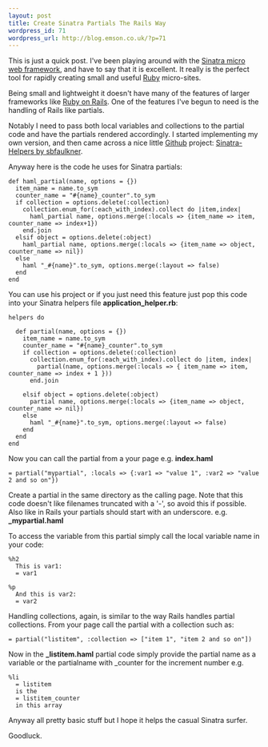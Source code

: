 ```yaml
--- 
layout: post
title: Create Sinatra Partials The Rails Way
wordpress_id: 71
wordpress_url: http://blog.emson.co.uk/?p=71
---
```

This is just a quick post. I've been playing around with the [Sinatra micro web framework](http://www.sinatrarb.com/), and have to say that it is excellent. It really is the perfect tool for rapidly creating small and useful [Ruby](http://www.ruby-lang.org/en/) micro-sites.

Being small and lightweight it doesn't have many of the features of larger frameworks like [Ruby on Rails](http://rubyonrails.org/). One of the features I've begun to need is the handling of Rails like partials.

Notably I need to pass both local variables and collections to the partial code and have the partials rendered accordingly.
I started implementing my own version, and then came across a nice little [Github](http://github.com/) project: [Sinatra-Helpers by sbfaulkner](http://github.com/sbfaulkner/sinatra-helpers).

Anyway here is the code he uses for Sinatra partials:

    def haml_partial(name, options = {})
      item_name = name.to_sym
      counter_name = "#{name}_counter".to_sym
      if collection = options.delete(:collection)
        collection.enum_for(:each_with_index).collect do |item,index|
          haml_partial name, options.merge(:locals => {item_name => item, counter_name => index+1})
        end.join
      elsif object = options.delete(:object)
        haml_partial name, options.merge(:locals => {item_name => object, counter_name => nil})
      else
        haml "_#{name}".to_sym, options.merge(:layout => false)
      end
    end
    
You can use his project or if you just need this feature just pop this code into your Sinatra helpers file  __application_helper.rb__:

    helpers do
    
      def partial(name, options = {})
        item_name = name.to_sym
        counter_name = "#{name}_counter".to_sym
        if collection = options.delete(:collection)
          collection.enum_for(:each_with_index).collect do |item, index|
            partial(name, options.merge(:locals => { item_name => item, counter_name => index + 1 }))
          end.join

        elsif object = options.delete(:object)
          partial name, options.merge(:locals => {item_name => object, counter_name => nil})
        else
          haml "_#{name}".to_sym, options.merge(:layout => false)
        end
      end
    end


Now you can call the partial from a your page e.g. __index.haml__

    = partial("mypartial", :locals => {:var1 => "value 1", :var2 => "value 2 and so on"})

Create a partial in the same directory as the calling page. Note that this code doesn't like filenames truncated with a '-', so avoid this if possible. Also like in Rails your partials should start with an underscore. e.g.  **_mypartial.haml**

To access the variable from this partial simply call the local variable name in your code:

    %h2 
      This is var1:
      = var1
      
    %p 
      And this is var2:
      = var2

Handling collections, again, is similar to the way Rails handles partial collections. From your page call the partial with a collection such as:

    = partial("listitem", :collection => ["item 1", "item 2 and so on"])
    
Now in the **_listitem.haml** partial code simply provide the partial name as a variable or the partialname with _counter for the increment number e.g.

    %li
      = listitem
      is the 
      = listitem_counter
      in this array
      
Anyway all pretty basic stuff but I hope it helps the casual Sinatra surfer.

Goodluck.
